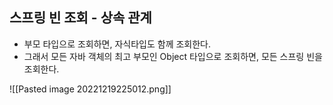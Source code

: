 
## 스프링 빈 조회 - 상속 관계

- 부모 타입으로 조회하면, 자식타입도 함께 조회한다.
- 그래서 모든 자바 객체의 최고 부모인 Object 타입으로 조회하면, 모든 스프링 빈을 조회한다.

![[Pasted image 20221219225012.png]]

